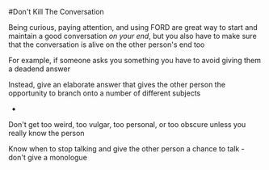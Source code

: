 #Don't Kill The Conversation

Being curious, paying attention, and using FORD are great way to start and maintain a good conversation *on your end*, but you also have to make sure that the conversation is alive on the other person's end too

For example, if someone asks you something you have to avoid giving them a deadend answer

Instead, give an elaborate answer that gives the other person the opportunity to branch onto a number of different subjects

-

Don't get too weird, too vulgar, too personal, or too obscure unless you really know the person

Know when to stop talking and give the other person a chance to talk - don't give a monologue
